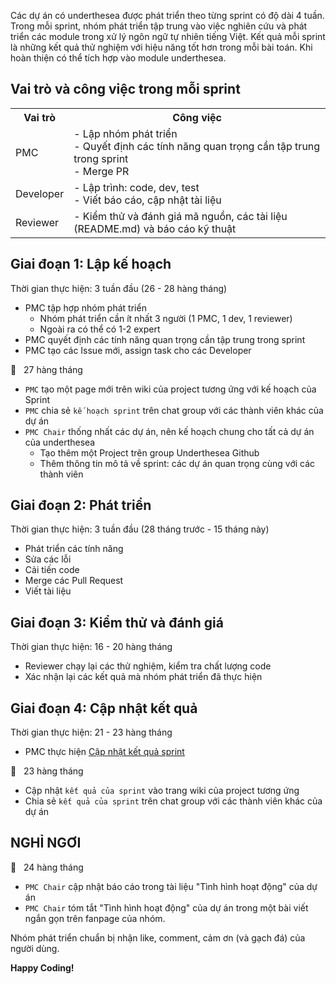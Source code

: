 Các dự án có underthesea được phát triển theo từng sprint có độ dài 4 tuần. Trong mỗi sprint, nhóm phát triển tập trung vào việc nghiên cứu và phát triển các module trong xử lý ngôn ngữ tự nhiên tiếng Việt. Kết quả mỗi sprint là những kết quả thử nghiệm với hiệu năng tốt hơn trong mỗi bài toán. Khi hoàn thiện có thể tích hợp vào module underthesea.

## Vai trò và công việc trong mỗi sprint

<table>
<tr>
  <th>Vai trò</th>
  <th>Công việc</th>
</tr>
<tr>
  <td>PMC</td>
  <td>
    - Lập nhóm phát triển <br>
    - Quyết định các tính năng quan trọng cần tập trung trong sprint<br>
    - Merge PR
   </ul>
  </td>
</tr>
<tr>
  <td>Developer</td>
  <td>
    - Lập trình: code, dev, test<br>
    - Viết báo cáo, cập nhật tài liệu
   </ul>
  </td>
</tr>
<tr>
  <td>Reviewer</td>
  <td>
    - Kiểm thử và đánh giá mã nguồn, các tài liệu (README.md) và báo cáo kỹ thuật
   </ul>
  </td>
</tr>
</table>

## Giai đoạn 1: Lập kế hoạch 

Thời gian thực hiện: 3 tuần đầu (26 - 28 hàng tháng)

* PMC tập hợp nhóm phát triển
  * Nhóm phát triển cần ít nhất 3 người (1 PMC, 1 dev, 1 reviewer)
  * Ngoài ra có thể có 1-2 expert
* PMC quyết định các tính năng quan trọng cần tập trung trong sprint
* PMC tạo các Issue mới, assign task cho các Developer

:loudspeaker: &nbsp; 27 hàng tháng

* `PMC` tạo một page mới trên wiki của project tương ứng với kế hoạch của Sprint
* `PMC` chia sẻ `kế hoạch sprint` trên chat group với các thành viên khác của dự án 
* `PMC Chair` thống nhất các dự án, nên kế hoạch chung cho tất cả dự án của underthesea
  * Tạo thêm một Project trên group Underthesea Github
  * Thêm thông tin mô tả về sprint: các dự án quan trọng cùng với các thành viên

## Giai đoạn 2: Phát triển

Thời gian thực hiện: 3 tuần đầu (28 tháng trước - 15 tháng này)

* Phát triển các tính năng
* Sửa các lỗi
* Cải tiến code
* Merge các Pull Request
* Viết tài liệu

## Giai đoạn 3: Kiểm thử và đánh giá 

Thời gian thực hiện: 16 - 20 hàng tháng

* Reviewer chạy lại các thử nghiệm, kiểm tra chất lượng code
* Xác nhận lại các kết quả mà nhóm phát triển đã thực hiện 

## Giai đoạn 4: Cập nhật kết quả

Thời gian thực hiện: 21 - 23 hàng tháng

* PMC thực hiện [Cập nhật kết quả sprint](https://goo.gl/forms/7LkbwGVmAevm0cMF2)

:loudspeaker:  &nbsp; 23 hàng tháng

* Cập nhật `kết quả của sprint` vào trang wiki của project tương ứng
* Chia sẻ `kết quả của sprint` trên chat group với các thành viên khác của dự án 

## NGHỈ NGƠI

:loudspeaker:  &nbsp; 24 hàng tháng

* `PMC Chair` cập nhật báo cáo trong tài liệu "Tình hình hoạt động" của dự án
* `PMC Chair` tóm tắt "Tình hình hoạt động" của dự án trong một bài viết ngắn gọn trên fanpage của nhóm.

Nhóm phát triển chuẩn bị nhận like, comment, cảm ơn (và gạch đá) của người dùng.

**Happy Coding!**